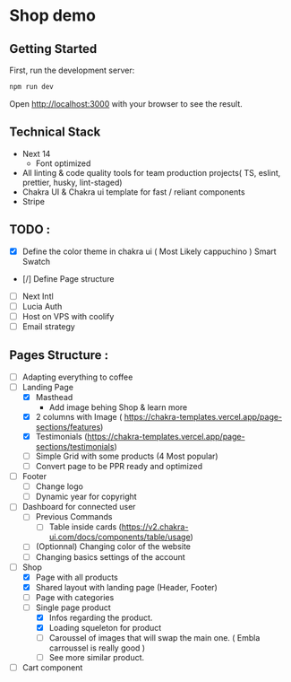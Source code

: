 # Shop demo

## Getting Started

First, run the development server:

```bash
npm run dev
```

Open [http://localhost:3000](http://localhost:3000) with your browser to see the result.

## Technical Stack

- Next 14
    - Font optimized
- All linting & code quality tools for team production projects( TS, eslint, prettier, husky, lint-staged)
- Chakra UI & Chakra ui template for fast / reliant components
- Stripe


## TODO :

- [x] Define the color theme in chakra ui ( Most Likely cappuchino ) Smart Swatch
- [/] Define Page structure 
- [ ] Next Intl
- [ ] Lucia Auth
- [ ] Host on VPS with coolify
- [ ] Email strategy

## Pages Structure :
- [ ] Adapting everything to coffee
- [ ] Landing Page
    - [x] Masthead
        - Add image behing Shop & learn more
    - [x] 2 columns with Image ( https://chakra-templates.vercel.app/page-sections/features)
    - [x] Testimonials (https://chakra-templates.vercel.app/page-sections/testimonials)
    - [ ] Simple Grid with some products (4 Most popular)
    - [ ] Convert page to be PPR ready and optimized
- [ ] Footer
    - [ ] Change logo
    - [ ] Dynamic year for copyright
- [ ] Dashboard for connected user
    - [ ] Previous Commands
        - [ ] Table inside cards (https://v2.chakra-ui.com/docs/components/table/usage)
    - [ ] (Optionnal) Changing color of the website
    - [ ] Changing basics settings of the account 
- [ ] Shop
    - [x] Page with all products
    - [x] Shared layout with landing page (Header, Footer)
    - [ ] Page with categories
    - [ ] Single page product
        - [x] Infos regarding the product.
        - [x] Loading squeleton for product
        - [ ] Caroussel of images that will swap the main one. ( Embla carroussel is really good )
        - [ ] See more similar product.
        
- [ ] Cart component
